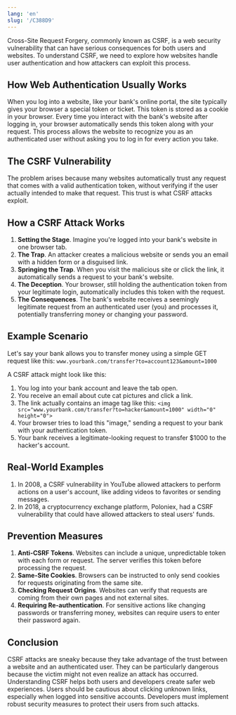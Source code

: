 ```yaml
---
lang: 'en'
slug: '/C388D9'
---
```


Cross-Site Request Forgery, commonly known as CSRF, is a web security vulnerability that can have serious consequences for both users and websites. To understand CSRF, we need to explore how websites handle user authentication and how attackers can exploit this process.

## How Web Authentication Usually Works

When you log into a website, like your bank's online portal, the site typically gives your browser a special token or ticket. This token is stored as a cookie in your browser. Every time you interact with the bank's website after logging in, your browser automatically sends this token along with your request. This process allows the website to recognize you as an authenticated user without asking you to log in for every action you take.

## The CSRF Vulnerability

The problem arises because many websites automatically trust any request that comes with a valid authentication token, without verifying if the user actually intended to make that request. This trust is what CSRF attacks exploit.

## How a CSRF Attack Works

1. **Setting the Stage**. Imagine you're logged into your bank's website in one browser tab.
2. **The Trap**. An attacker creates a malicious website or sends you an email with a hidden form or a disguised link.
3. **Springing the Trap**. When you visit the malicious site or click the link, it automatically sends a request to your bank's website.
4. **The Deception**. Your browser, still holding the authentication token from your legitimate login, automatically includes this token with the request.
5. **The Consequences**. The bank's website receives a seemingly legitimate request from an authenticated user (you) and processes it, potentially transferring money or changing your password.

## Example Scenario

Let's say your bank allows you to transfer money using a simple GET request like this:
`www.yourbank.com/transfer?to=account123&amount=1000`

A CSRF attack might look like this:

1. You log into your bank account and leave the tab open.
2. You receive an email about cute cat pictures and click a link.
3. The link actually contains an image tag like this:
   `<img src="www.yourbank.com/transfer?to=hacker&amount=1000" width="0" height="0">`
4. Your browser tries to load this "image," sending a request to your bank with your authentication token.
5. Your bank receives a legitimate-looking request to transfer $1000 to the hacker's account.

## Real-World Examples

1. In 2008, a CSRF vulnerability in YouTube allowed attackers to perform actions on a user's account, like adding videos to favorites or sending messages.
2. In 2018, a cryptocurrency exchange platform, Poloniex, had a CSRF vulnerability that could have allowed attackers to steal users' funds.

## Prevention Measures

1. **Anti-CSRF Tokens**. Websites can include a unique, unpredictable token with each form or request. The server verifies this token before processing the request.
2. **Same-Site Cookies**. Browsers can be instructed to only send cookies for requests originating from the same site.
3. **Checking Request Origins**. Websites can verify that requests are coming from their own pages and not external sites.
4. **Requiring Re-authentication**. For sensitive actions like changing passwords or transferring money, websites can require users to enter their password again.

## Conclusion

CSRF attacks are sneaky because they take advantage of the trust between a website and an authenticated user. They can be particularly dangerous because the victim might not even realize an attack has occurred. Understanding CSRF helps both users and developers create safer web experiences. Users should be cautious about clicking unknown links, especially when logged into sensitive accounts. Developers must implement robust security measures to protect their users from such attacks.
